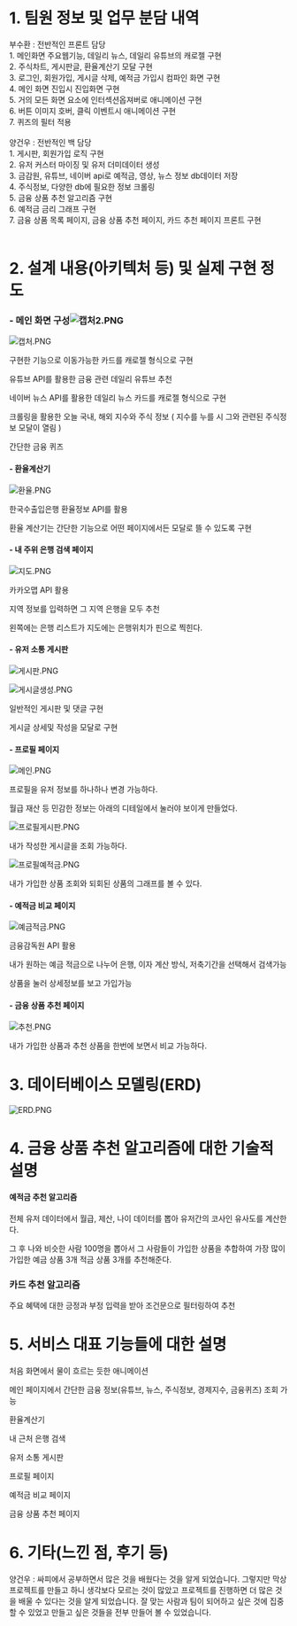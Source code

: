 # 1. 팀원 정보 및 업무 분담 내역

  부수환 : 전반적인 프론트 담당 <br>
        1. 메인화면 주요웹기능, 데일리 뉴스, 데일리 유튜브의 캐로젤 구현 <br>
        2. 주식차트, 게시판글, 환율계산기 모달 구현 <br>
        3. 로그인, 회원가입, 게시글 삭제, 예적금 가입시 컴파인 화면 구현 <br>
        4. 메인 화면 진입시 진입화면 구현 <br>
        5. 거의 모든 화면 요소에 인터섹션옵져버로 애니메이션 구현  <br>
        6. 버튼 이미지 호버, 클릭 이벤트시 애니메이션 구현 <br>
        7. 퀴즈의 필터 적용 <br>
 <br>
  양건우 : 전반적인 백 담당 <br>
        1. 게시판, 회원가입 로직 구현 <br>
        2. 유저 커스터 마이징 및 유저 더미데이터 생성 <br>
        3. 금감원, 유튜브, 네이버 api로 예적금, 영상, 뉴스 정보 db데이터 저장 <br>
        4. 주식정보, 다양한 db에 필요한 정보 크롤링 <br>
        5. 금융 상품 추천 알고리즘 구현  <br>
        6. 예적금 금리 그래프 구현  <br>
        7. 금융 상품 목록 페이지, 금융 상품 추천 페이지, 카드 추천 페이지 프론트 구현 <br>
 <br>
# 2. 설계 내용(아키텍처 등) 및 실제 구현 정도

### - 메인 화면 구성![캡처2.PNG](./readme_img/캡처.PNG)

![캡처.PNG](./readme_img/캡처2.PNG)

구현한 기능으로 이동가능한 카드를 캐로젤 형식으로 구현

유튜브 API를 활용한 금융 관련 데일리 유튜브 추천 

네이버 뉴스 API를 활용한 데일리 뉴스 카드를 캐로젤 형식으로 구현

크롤링을 활용한 오늘 국내, 해외 지수와 주식 정보 ( 지수를 누를 시 그와 관련된 주식정보 모달이 열림 )

간단한 금융 퀴즈

#### - 환율계산기

![환율.PNG](./readme_img/환율.PNG)

한국수출입은행 환율정보 API를 활용

환율 계산기는 간단한 기능으로 어떤 페이지에서든 모달로 뜰 수 있도록 구현

#### - 내 주위 은행 검색 페이지
![지도.PNG](./readme_img/지도.PNG)

카카오맵 API 활용

지역 정보를 입력하면 그 지역 은행을 모두 추천

왼쪽에는 은행 리스트가 지도에는 은행위치가 핀으로 찍힌다.

#### - 유저 소통 게시판

![게시판.PNG](./readme_img/게시판.PNG)

![게시글생성.PNG](./readme_img/게시글생성.PNG)

일반적인 게시판 및 댓글 구현

게시글 상세및 작성을 모달로 구현

#### - 프로필 페이지

![메인.PNG](./readme_img/메인.PNG)

프로필을 유저 정보를 하나하나 변경 가능하다.

월급 재산 등 민감한 정보는 아래의 디테일에서 눌러야 보이게 만들었다.

![프로필게시판.PNG](./readme_img/프로필게시판.PNG)

내가 작성한 게시글을 조회 가능하다.

![프로필예적금.PNG](./readme_img/프로필예적금.PNG)

내가 가입한 상품 조회와 되회된 상품의 그래프를 볼 수 있다.

#### - 예적금 비교 페이지

![예금적금.PNG](./readme_img/예금적금.PNG)

금융감독원 API 활용

내가 원하는 예금 적금으로 나누어 은행, 이자 계산 방식, 저축기간을 선택해서 검색가능

상품을 눌러 상세정보를 보고 가입가능

#### - 금융 상품 추천 페이지

![추천.PNG](./readme_img/추천.PNG)

내가 가입한 상품과 추천 상품을 한번에 보면서 비교 가능하다.

# 3. 데이터베이스 모델링(ERD)

![ERD.PNG](./readme_img/ERD.PNG)

# 4. 금융 상품 추천 알고리즘에 대한 기술적 설명

#### 예적금 추천 알고리즘

전체 유저 데이터에서 월급, 제산, 나이 데이터를 뽑아 유저간의 코사인 유사도를 계산한다.

그 후 나와 비슷한 사람 100명을 뽑아서 그 사람들이 가입한 상품을 추합하여 가장 많이 가입한 예금 상품 3개 적금 상품 3개를 추천해준다.

### 카드 추천 알고리즘

주요 혜택에 대한 긍정과 부정 입력을 받아 조건문으로 필터링하여 추천

# 5. 서비스 대표 기능들에 대한 설명

처음 화면에서 물이 흐르는 듯한 애니메이션 

메인 페이지에서 간단한 금융 정보(유튜브, 뉴스, 주식정보, 경제지수, 금융퀴즈) 조회 가능

환율계산기

내 근처 은행 검색

유저 소통 게시판

프로필 페이지

예적금 비교 페이지

금융 상품 추천 페이지

# 6. 기타(느낀 점, 후기 등)

양건우 : 싸피에서 공부하면서 많은 것을 배웠다는 것을 알게 되었습니다. 그렇지만 막상 프로젝트를 만들고 하니 생각보다 모르는 것이 많았고 프로젝트를 진행하면 더 많은 것을 배울 수 있다는 것을 알게 되었습니다. 잘 맞는 사람과 팀이 되어하고 싶은 것에 집중할 수 있었고 만들고 싶은 것들을 전부 만들어 볼 수 있었습니다.
